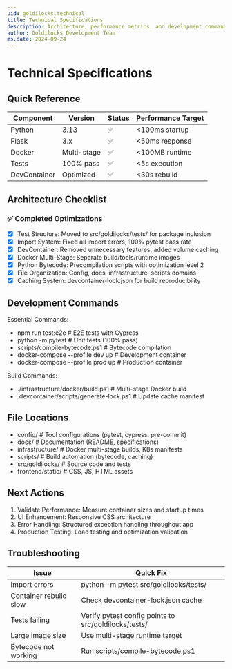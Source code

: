 ```yaml
---
uid: goldilocks.technical
title: Technical Specifications
description: Architecture, performance metrics, and development commands for Goldilocks
author: Goldilocks Development Team
ms.date: 2024-09-24
---
```


# Technical Specifications

## Quick Reference

| Component    | Version     | Status | Performance Target |
| ------------ | ----------- | ------ | ------------------ |
| Python       | 3.13        | ✅     | <100ms startup     |
| Flask        | 3.x         | ✅     | <50ms response     |
| Docker       | Multi-stage | ✅     | <100MB runtime     |
| Tests        | 100% pass   | ✅     | <5s execution      |
| DevContainer | Optimized   | ✅     | <30s rebuild       |

## Architecture Checklist

### ✅ Completed Optimizations

- [x] Test Structure: Moved to src/goldilocks/tests/ for package inclusion
- [x] Import System: Fixed all import errors, 100% pytest pass rate
- [x] DevContainer: Removed unnecessary features, added volume caching
- [x] Docker Multi-Stage: Separate build/tools/runtime images
- [x] Python Bytecode: Precompilation scripts with optimization level 2
- [x] File Organization: Config, docs, infrastructure, scripts domains
- [x] Caching System: devcontainer-lock.json for build reproducibility

## Development Commands

Essential Commands:

- npm run test:e2e # E2E tests with Cypress
- python -m pytest # Unit tests (100% pass)
- scripts/compile-bytecode.ps1 # Bytecode compilation
- docker-compose --profile dev up # Development container
- docker-compose --profile prod up # Production container

Build Commands:

- ./infrastructure/docker/build.ps1 # Multi-stage Docker build
- .devcontainer/scripts/generate-lock.ps1 # Update cache manifest

## File Locations

- config/ # Tool configurations (pytest, cypress, pre-commit)
- docs/ # Documentation (README, specifications)
- infrastructure/ # Docker multi-stage builds, K8s manifests
- scripts/ # Build automation (bytecode, caching)
- src/goldilocks/ # Source code and tests
- frontend/static/ # CSS, JS, HTML assets

## Next Actions

1. Validate Performance: Measure container sizes and startup times
2. UI Enhancement: Responsive CSS architecture
3. Error Handling: Structured exception handling throughout app
4. Production Testing: Load testing and optimization validation

## Troubleshooting

| Issue                  | Quick Fix                                            |
| ---------------------- | ---------------------------------------------------- |
| Import errors          | python -m pytest src/goldilocks/tests/               |
| Container rebuild slow | Check devcontainer-lock.json cache                   |
| Tests failing          | Verify pytest config points to src/goldilocks/tests/ |
| Large image size       | Use multi-stage runtime target                       |
| Bytecode not working   | Run scripts/compile-bytecode.ps1                     |
